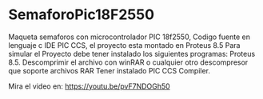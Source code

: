 # SemaforoPic18F2550
Maqueta semaforos con microcontrolador PIC 18f2550, Codigo fuente en lenguaje c IDE PIC CCS, el proyecto esta montado en Proteus 8.5
Para simular el Proyecto debe tener instalado los siguientes programas:
Proteus 8.5.
Descomprimir el archivo con winRAR o cualquier otro descompresor que soporte archivos RAR
Tener instalado PIC CCS Compiler.

Mira el video en: https://youtu.be/pvF7NDOGh50
